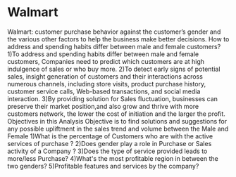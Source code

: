 # Walmart
Walmart: customer purchase behavior against the customer’s gender and the various other factors to help the business make better decisions.
How to address and spending habits differ between male and female customers?
1)To address and spending habits differ between male and female customers, Companies need to predict which customers are at high indulgence of sales or who buy more.
2)To detect early signs of potential sales, insight generation of customers and their interactions across numerous channels, including store visits, product purchase history, customer service calls, Web-based transactions, and social media interaction.
3)By providing solution for Sales fluctuation, businesses can preserve their market position,and also grow and thrive with more customers network, the lower the cost of initiation and the larger the profit.
Objectives in this Analysis
Objective is to find solutions and suggestions for any possible upliftment in the sales trend and volume between the Male and Female
1)What is the percentage of Customers who are with the active services of purchase ?
2)Does gender play a role in Purchase or Sales activity of a Company ?
3)Does the type of service provided leads to more/less Purchase?
4)What's the most profitable region in between the two genders?
5)Profitable features and services by the company?
